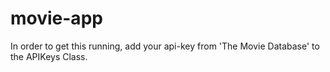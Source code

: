 # movie-app

In order to get this running, add your api-key from 'The Movie Database' to the APIKeys Class. 

